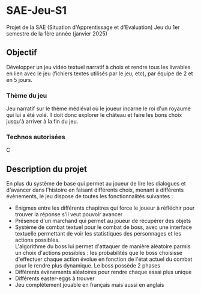 # SAE-Jeu-S1
Projet de la SAE (Situation d'Apprentissage et d'Evaluation) Jeu du 1er semestre de la 1ère année (janvier 2025)
## Objectif
Développer un jeu vidéo textuel narratif à choix et rendre tous les livrables en lien avec le jeu (fichiers textes utilisés par le jeu, etc), par équipe de 2 et en 5 jours.
### Thème du jeu
Jeu narratif sur le thème médiéval où le joueur incarne le roi d'un royaume qui lui a été volé. Il doit donc explorer le château et faire les bons choix jusqu'à arriver à la fin du jeu.
### Technos autorisées
C
## Description du projet
En plus du système de base qui permet au joueur de lire les dialogues et d'avancer dans l'histoire en faisant différents choix, menant à différents évènements, le jeu dispose de toutes les fonctionnalités suivantes :  
- Enigmes entre les différents chapitres qui force le joueur à réfléchir pour trouver la réponse s'il veut pouvoir avancer  
- Présence d'un marchand qui permet au joueur de récupérer des objets  
- Système de combat textuel pour le combat de boss, avec une interface textuelle permettant de voir les statistiques des personnages et les actions possibles.  
L'algorithme du boss lui permet d'attaquer de manière aléatoire parmis un choix d'actions possibles : les probabilités que le boss choisisse d'effectuer chaque action évolue en fonction de l'état actuel du combat pour le rendre plus dynamique. Le boss possède 2 phases  
- Différents évènements aléatoires pour rendre chaque essai plus unique  
- Différents easter-eggs à trouver  
- Jeu complètement jouable en français mais aussi en anglais
